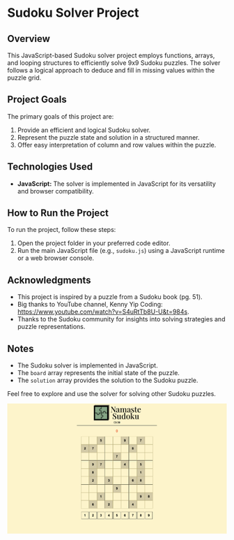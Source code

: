 # Sudoku Solver Project

## Overview

This JavaScript-based Sudoku solver project employs functions, arrays, and looping structures to efficiently solve 9x9 Sudoku puzzles. The solver follows a logical approach to deduce and fill in missing values within the puzzle grid.

## Project Goals

The primary goals of this project are:

1. Provide an efficient and logical Sudoku solver.
2. Represent the puzzle state and solution in a structured manner.
3. Offer easy interpretation of column and row values within the puzzle.

## Technologies Used

- **JavaScript:** The solver is implemented in JavaScript for its versatility and browser compatibility.

## How to Run the Project

To run the project, follow these steps:

1. Open the project folder in your preferred code editor.
2. Run the main JavaScript file (e.g., `sudoku.js`) using a JavaScript runtime or a web browser console.

## Acknowledgments

- This project is inspired by a puzzle from a Sudoku book (pg. 51).
- Big thanks to YouTube channel, Kenny Yip Coding: https://www.youtube.com/watch?v=S4uRtTb8U-U&t=984s.
- Thanks to the Sudoku community for insights into solving strategies and puzzle representations.

## Notes

- The Sudoku solver is implemented in JavaScript.
- The `board` array represents the initial state of the puzzle.
- The `solution` array provides the solution to the Sudoku puzzle.

Feel free to explore and use the solver for solving other Sudoku puzzles.

![namasteSudokuGameSS](images/NamasteSudokuGame.png)
